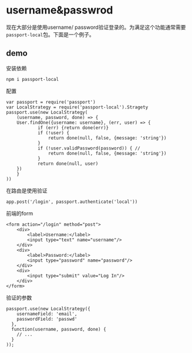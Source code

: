 # username&passwrod

现在大部分是使用username/ password验证登录的。为满足这个功能通常需要`passport-local`包。下面是一个例子。

## demo

安装依赖

```
npm i passport-local
```

配置

```
var passport = require('passport')
var LocalStrategy = require('passport-local').Stragety
passport.use(new LocalStrategy(
	(username, password, done) => {
    User.findOne({username: username}, (err, user) => {
			if (err) {return done(err)}
			if (!user) {
				return done(null, false, {message: 'string'})
			}
			if (!user.validPassword(password)) { // 
				return done(null, false, {message: 'string'})
			}
			return done(null, user)
    })
	}
))
```

在路由是使用验证

```
app.post('/login', passport.authenticate('local'))
```

前端的form

```
<form action="/login" method="post">
    <div>
        <label>Username:</label>
        <input type="text" name="username"/>
    </div>
    <div>
        <label>Password:</label>
        <input type="password" name="password"/>
    </div>
    <div>
        <input type="submit" value="Log In"/>
    </div>
</form>
```

验证的参数

```
passport.use(new LocalStrategy({
    usernameField: 'email',
    passwordField: 'passwd'
  },
  function(username, password, done) {
    // ...
  }
));
```

